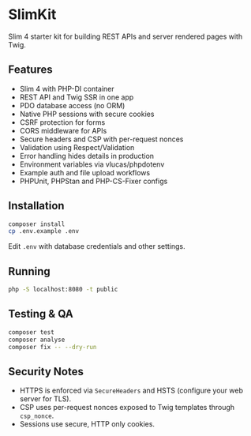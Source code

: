 # SlimKit

Slim 4 starter kit for building REST APIs and server rendered pages with Twig.

## Features

- Slim 4 with PHP-DI container
- REST API and Twig SSR in one app
- PDO database access (no ORM)
- Native PHP sessions with secure cookies
- CSRF protection for forms
- CORS middleware for APIs
- Secure headers and CSP with per-request nonces
- Validation using Respect/Validation
- Error handling hides details in production
- Environment variables via vlucas/phpdotenv
- Example auth and file upload workflows
- PHPUnit, PHPStan and PHP-CS-Fixer configs

## Installation

```bash
composer install
cp .env.example .env
```

Edit `.env` with database credentials and other settings.

## Running

```bash
php -S localhost:8080 -t public
```

## Testing & QA

```bash
composer test
composer analyse
composer fix -- --dry-run
```

## Security Notes

- HTTPS is enforced via `SecureHeaders` and HSTS (configure your web server for TLS).
- CSP uses per-request nonces exposed to Twig templates through `csp_nonce`.
- Sessions use secure, HTTP only cookies.
